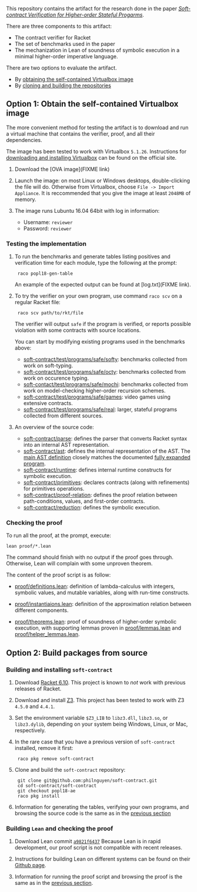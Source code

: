 This repository contains the artifact for the research done in the paper
[*Soft-contract Verification for Higher-order Stateful Progarms*](https://github.com/philnguyen/soft-contract/blob/popl18-ae/paper/main.pdf).

There are three components to this artifact:

* The contract verifier for Racket
* The set of benchmarks used in the paper
* The mechanization in Lean of soundness of symbolic execution
  in a minimal higher-order imperative language.
  
There are two options to evaluate the artifact.

* By [obtaining the self-contained Virtualbox image](#option-1-obtain-the-self-contained-virtualbox-image)
* By [cloning and building the repositories](#option-2-build-packages-from-source)

## Option 1: Obtain the self-contained Virtualbox image

The more convenient method for testing the artifact is to download and run
a virtual machine that contains the verifier, proof, and all their dependencies.

The image has been tested to work with Virtualbox `5.1.26`.
Instructions for
[downloading and installing Virtualbox](https://www.virtualbox.org/wiki/Downloads)
can be found on the official site.

1. Download the [OVA image](FIXME link)

2. Launch the image:
   on most Linux or Windows desktops, double-clicking the file will do.
   Otherwise from Virtualbox, choose `File -> Import Appliance`.
   It is reccommended that you give the image at least `2048MB` of memory.
   
3. The image runs Lubuntu 16.04 64bit with log in information:

    * Username: `reviewer`
    * Password: `reviewer`
    
### Testing the implementation

1. To run the benchmarks and generate tables listing positives
   and verification time for each module,
   type the following at the prompt:

        raco popl18-gen-table
        
   An example of the expected output can be found at [log.txt](FIXME link).
   
2. To try the verifier on your own program, use command `raco scv` on a regular
   Racket file:

        raco scv path/to/rkt/file
        
   The verifier will output `safe` if the program is verified, or
   reports possible violation with some contracts with source locations.
   
   You can start by modifying existing programs used in the benchmarks above:

   * [soft-contract/test/programs/safe/softy](https://github.com/philnguyen/soft-contract/tree/popl18-ae/soft-contract/test/programs/safe/softy):
     benchmarks collected from work on soft-typing.
   * [soft-contract/test/programs/safe/octy](https://github.com/philnguyen/soft-contract/tree/popl18-ae/soft-contract/test/programs/safe/octy):
     benchmarks collected from work on occurence typing.
   * [soft-contact/test/programs/safe/mochi](https://github.com/philnguyen/soft-contract/tree/popl18-ae/soft-contract/test/programs/safe/mochi):
     benchmarks collected from work on model-checking higher-order recursion schemes.
   * [soft-contract/test/programs/safe/games](https://github.com/philnguyen/soft-contract/tree/popl18-ae/soft-contract/test/programs/safe/games):
     video games using extensive contracts.
   * [soft-contract/test/programs/safe/real](https://github.com/philnguyen/soft-contract/tree/popl18-ae/soft-contract/test/programs/safe/real):
     larger, stateful programs collected from different sources.
   
3. An overview of the source code:

   * [soft-contract/parse](https://github.com/philnguyen/soft-contract/tree/popl18-ae/soft-contract/parse):
     defines the parser that converts Racket syntax into an internal AST representation.
   * [soft-contract/ast](https://github.com/philnguyen/soft-contract/tree/popl18-ae/soft-contract/ast):
     defines the internal representation of the AST.
     The [main AST definition](https://github.com/philnguyen/soft-contract/blob/popl18-ae/soft-contract/ast/signatures.rkt#L73)
     closely matches the documented
     [fully expanded program](https://docs.racket-lang.org/reference/syntax-model.html?q=fully%20expanded#%28part._fully-expanded%29).
   * [soft-contract/runtime](https://github.com/philnguyen/soft-contract/tree/popl18-ae/soft-contract/runtime):
     defines internal runtime constructs for symbolic execution.
   * [soft-contract/primitives](https://github.com/philnguyen/soft-contract/tree/popl18-ae/soft-contract/primitives):
     declares contracts (along with refinements) for primitives operations.
   * [soft-contract/proof-relation](runtimehttps://github.com/philnguyen/soft-contract/tree/popl-18/soft-contract/proof-relation):
     defines the proof relation between path-conditions, values, and first-order contracts.
   * [soft-contract/reduction](runtimehttps://github.com/philnguyen/soft-contract/tree/popl-18/soft-contract/reduction):
     defines the symbolic execution.
   
### Checking the proof

To run all the proof, at the prompt, execute:

    lean proof/*.lean
    
The command should finish with no output if the proof goes through.
Otherwise, Lean will complain with some unproven theorem.

The content of the proof script is as follow:

* [proof/definitions.lean](https://github.com/philnguyen/soft-contract/blob/popl18-ae/mechanized/definitions.lean): definition of lambda-calculus
  with integers, symbolic values, and mutable variables,
  along with run-time constructs.
      
* [proof/instantiaions.lean](https://github.com/philnguyen/soft-contract/blob/popl18-ae/mechanized/instantiations.lean): definition of the approximation
  relation between different components.
  
* [proof/theorems.lean](https://github.com/philnguyen/soft-contract/blob/popl18-ae/mechanized/theorems.lean): proof of soundness of higher-order
  symbolic execution, with supporting lemmas proven in
  [proof/lemmas.lean](https://github.com/philnguyen/soft-contract/blob/popl18-ae/mechanized/lemmas.lean) and
  [proof/helper_lemmas.lean](https://github.com/philnguyen/soft-contract/blob/popl18-ae/mechanized/helper_lemmas.lean).
  

## Option 2: Build packages from source

### Building and installing `soft-contract`

1. Download [Racket 6.10](https://download.racket-lang.org/).
   This project is known to *not* work with previous releases of Racket.

2. Download and install [Z3](https://github.com/Z3Prover/z3/releases).
   This project has been tested to work with Z3 `4.5.0` and `4.4.1`.
   
3. Set the environment variable `$Z3_LIB` to `libz3.dll`, `libz3.so`,
   or `libz3.dylib`, depending on your system being Windows, Linux, or Mac,
   respectively.
   
4. In the rare case that you have a previous version of `soft-contract`
   installed, remove it first:
   
        raco pkg remove soft-contract
        
5. Clone and build the `soft-contract` repository:

        git clone git@github.com:philnguyen/soft-contract.git
        cd soft-contract/soft-contract
        git checkout popl18-ae
        raco pkg install
        
6. Information for generating the tables, verifying your own programs,
   and browsing the source code is the same as in the
   [previous section](#testing-the-implementation)
        

### Building `Lean` and checking the proof

1. Download Lean commit
   [`a9821f6437`](https://github.com/leanprover/lean/archive/a9821f643735de59efaf6eeabd0bfa8e9ae914fe.zip)
   Because Lean is in rapid development, our proof script is not compatible
   with recent releases.
   
2. Instructions for building Lean on different systems can be found on their
   [Github page](https://github.com/leanprover/lean#build-instructions).
   
3. Information for running the proof script and browsing the proof
   is the same as in the [previous section](#checking-the-proof).
